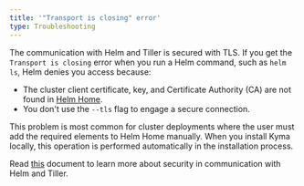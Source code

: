 ```yaml
---
title: '"Transport is closing" error'
type: Troubleshooting
---
```


The communication with Helm and Tiller is secured with TLS. If you get the `Transport is closing` error when you run a Helm command, such as `helm ls`, Helm denies you access because:

  - The cluster client certificate, key, and Certificate Authority (CA) are not found in [Helm Home](https://v2.helm.sh/docs/glossary/#helm-home-helm-home).
  - You don't use the `--tls` flag to engage a secure connection.

This problem is most common for cluster deployments where the user must add the required elements to Helm Home manually. When you install Kyma locally, this operation is performed automatically in the installation process.

Read [this](/components/security/#details-tls-in-tiller) document to learn more about security in communication with Helm and Tiller.
